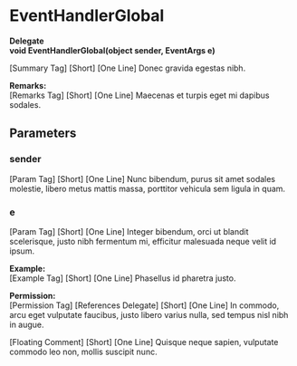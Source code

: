 # EventHandlerGlobal

**Delegate**  
**void EventHandlerGlobal(object sender, EventArgs e)**

[Summary Tag] [Short] [One Line] Donec gravida egestas nibh.  
  
**Remarks:**  
[Remarks Tag] [Short] [One Line] Maecenas et turpis eget mi dapibus sodales.  
  

## Parameters

### sender

[Param Tag] [Short] [One Line] Nunc bibendum, purus sit amet sodales molestie, libero metus mattis massa, porttitor vehicula sem ligula in quam.  

### e

[Param Tag] [Short] [One Line] Integer bibendum, orci ut blandit scelerisque, justo nibh fermentum mi, efficitur malesuada neque velit id ipsum.  

  
**Example:**  
[Example Tag] [Short] [One Line] Phasellus id pharetra justo.  
  
**Permission:**  
[Permission Tag] [References Delegate] [Short] [One Line] In commodo, arcu eget vulputate faucibus, justo libero varius nulla, sed tempus nisl nibh in augue.  
  
[Floating Comment] [Short] [One Line] Quisque neque sapien, vulputate commodo leo non, mollis suscipit nunc.  

